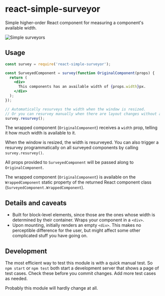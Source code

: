 # react-simple-surveyor

Simple higher-order React component for measuring a component's available width.

![Simple surveyors](https://nationalmap.gov/ustopo/images/old_survey_team.jpg)

## Usage

```jsx
const survey = require('react-simple-surveyor');

const SurveyedComponent = survey(function OriginalComponent(props) {
  return (
    <div>
      This components has an available width of {props.width}px.
    </div>
  );
});

// Automatically resurveys the width when the window is resized.
// Or you can resurvey manually when there are layout changes without a resize.
survey.resurvey();
```

The wrapped component (`OriginalComponent`) receives a `width` prop, telling it how much width is available to it.

When the window is resized, the width is resurveyed.
You can also trigger a resurvey programmatically on all surveyed components by calling `survey.resurvey()`.

All props provided to `SurveyedComponent` will be passed along to `OriginalComponent`.

The wrapped component (`OriginalComponent`) is available on the `WrappedComponent` static property of the returned React component class (`SurveyedComponent.WrappedComponent`).

## Details and caveats

- Built for block-level elements, since those are the ones whose width is determined by their container.
  Wraps your component in a `<div>`.
- Upon mounting, initially renders an empty `<div>`.
  This makes no perceptible difference for the user, but might affect some other complicated stuff you have going on.

## Development

The most efficient way to test this module is with a quick manual test.
So `npm start` or `npm test` both start a development server that shows a page of test cases.
Check these before you commit changes.
Add more test cases as needed.

Probably this module will hardly change at all.
